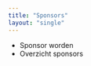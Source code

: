 ```yaml
---
title: "Sponsors"
layout: "single"
---
```

<div class="block--centered">
<ul>
	<li>Sponsor worden</li>
	<li>Overzicht sponsors</li>
</ul>
</div>